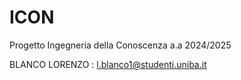 # ICON
Progetto Ingegneria della Conoscenza a.a 2024/2025 

BLANCO LORENZO : l.blanco1@studenti.uniba.it